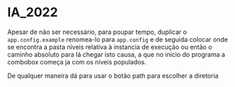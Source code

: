 # IA_2022

Apesar de não ser necessário, para poupar tempo, duplicar o `app.config.example` renomea-lo para `app.config` e de seguida colocar onde se encontra a pasta niveis relativa à instancia de execução ou então o caminho absoluto para lá chegar isto causa, a que no inicio do programa a combobox começa ja com os niveis populados.

De qualquer maneira dá para usar o botão path para escolher a diretoria
